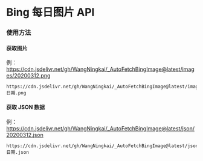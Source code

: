 # Bing 每日图片 API

### 使用方法

#### 获取图片

例：https://cdn.jsdelivr.net/gh/WangNingkai/_AutoFetchBingImage@latest/images/20200312.png

```
https://cdn.jsdelivr.net/gh/WangNingkai/_AutoFetchBingImage@latest/images/日期.png
```

#### 获取 JSON 数据

例：https://cdn.jsdelivr.net/gh/WangNingkai/_AutoFetchBingImage@latest/json/20200312.json

```
https://cdn.jsdelivr.net/gh/WangNingkai/_AutoFetchBingImage@latest/json/日期.json
```
